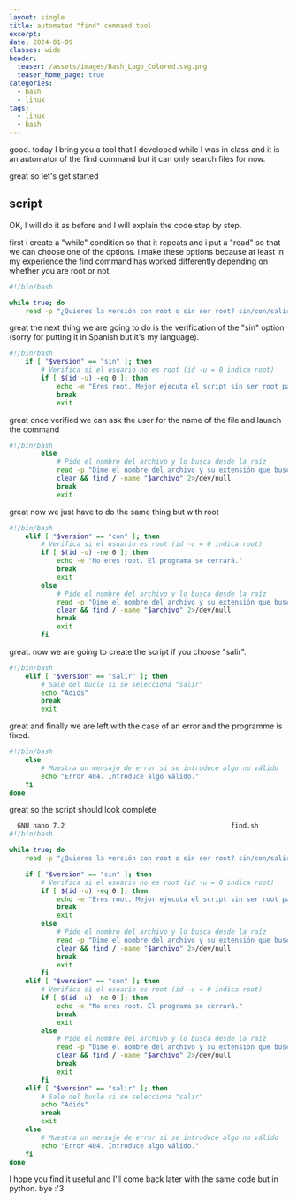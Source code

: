 ```yaml
---
layout: single
title: automated "find" command tool
excerpt: 
date: 2024-01-09
classes: wide
header:
  teaser: /assets/images/Bash_Logo_Colored.svg.png
  teaser_home_page: true
categories:
  - bash
  - linux
tags:  
  - linux
  - bash
---
```


good. today I bring you a tool that I developed while I was in class and it is an automator of the find command but it can only search files for now. 

great so let's get started

## script

OK, I will do it as before and I will explain the code step by step. 

first i create a "while" condition so that it repeats and i put a "read" so that we can choose one of the options. i make these options because at least in my experience the find command has worked differently depending on whether you are root or not. 

```bash
#!/bin/bash

while true; do
    read -p "¿Quieres la versión con root o sin ser root? sin/con/salir: " version


```

great the next thing we are going to do is the verification of the "sin" option (sorry for putting it in Spanish but it's my language).

```bash
#!/bin/bash
    if [ "$version" == "sin" ]; then
        # Verifica si el usuario no es root (id -u = 0 indica root)
        if [ $(id -u) -eq 0 ]; then
            echo -e "Eres root. Mejor ejecuta el script sin ser root para un mejor funcionamiento."
            break
            exit

```

great once verified we can ask the user for the name of the file and launch the command

```bash
#!/bin/bash
        else
            # Pide el nombre del archivo y lo busca desde la raíz
            read -p "Dime el nombre del archivo y su extensión que buscas, buscaré desde la raíz: " archivo
            clear && find / -name "$archivo" 2>/dev/null
            break
            exit

```

great now we just have to do the same thing but with root

```bash
#!/bin/bash
    elif [ "$version" == "con" ]; then
        # Verifica si el usuario es root (id -u = 0 indica root)
        if [ $(id -u) -ne 0 ]; then
            echo -e "No eres root. El programa se cerrará."
            break
            exit
        else
            # Pide el nombre del archivo y lo busca desde la raíz
            read -p "Dime el nombre del archivo y su extensión que buscas, buscaré desde la raíz: " archivo
            clear && find / -name "$archivo" 2>/dev/null
            break
            exit
        fi

```

great. now we are going to create the script if you choose "salir".

```bash
#!/bin/bash
    elif [ "$version" == "salir" ]; then
        # Sale del bucle si se selecciona "salir"
        echo "Adiós"
        break
        exit
```

great and finally we are left with the case of an error and the programme is fixed.

```bash
#!/bin/bash
    else
        # Muestra un mensaje de error si se introduce algo no válido
        echo "Error 404. Introduce algo válido."
    fi
done


```

great so the script should look complete

```bash
  GNU nano 7.2                                          find.sh                                                    
#!/bin/bash

while true; do
    read -p "¿Quieres la versión con root o sin ser root? sin/con/salir: " version

    if [ "$version" == "sin" ]; then
        # Verifica si el usuario no es root (id -u = 0 indica root)
        if [ $(id -u) -eq 0 ]; then
            echo -e "Eres root. Mejor ejecuta el script sin ser root para un mejor funcionamiento."
            break
            exit
        else
            # Pide el nombre del archivo y lo busca desde la raíz
            read -p "Dime el nombre del archivo y su extensión que buscas, buscaré desde la raíz: " archivo
            clear && find / -name "$archivo" 2>/dev/null
            break
            exit
        fi
    elif [ "$version" == "con" ]; then
        # Verifica si el usuario es root (id -u = 0 indica root)
        if [ $(id -u) -ne 0 ]; then
            echo -e "No eres root. El programa se cerrará."
            break
            exit
        else
            # Pide el nombre del archivo y lo busca desde la raíz
            read -p "Dime el nombre del archivo y su extensión que buscas, buscaré desde la raíz: " archivo
            clear && find / -name "$archivo" 2>/dev/null
            break
            exit
        fi
    elif [ "$version" == "salir" ]; then
        # Sale del bucle si se selecciona "salir"
        echo "Adiós"
        break
        exit
    else
        # Muestra un mensaje de error si se introduce algo no válido
        echo "Error 404. Introduce algo válido."
    fi
done

```

I hope you find it useful and I'll come back later with the same code but in python. bye :'3
